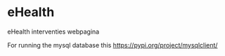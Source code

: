# eHealth
 eHealth interventies webpagina

For running the mysql database this 
https://pypi.org/project/mysqlclient/

